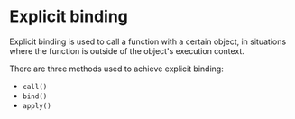 # Explicit binding
Explicit binding is used to call a function with a certain object, in situations where the function is outside of the object's execution context.

There are three methods used to achieve explicit binding:
- `call()`
- `bind()`
- `apply()`
